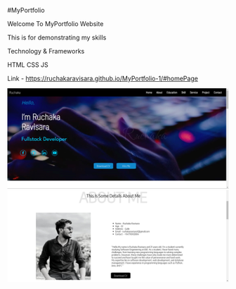 #MyPortfolio

Welcome To MyPortfolio Website

This is for demonstrating my skills

Technology & Frameworks

HTML CSS JS  

Link - https://ruchakaravisara.github.io/MyPortfolio-1/#homePage

![img.png](img.png)
![img_1.png](img_1.png)